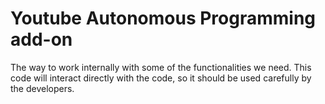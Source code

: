 # Youtube Autonomous Programming add-on

The way to work internally with some of the functionalities we need. This code will interact directly with the code, so it should be used carefully by the developers.